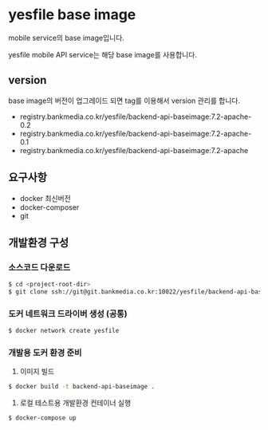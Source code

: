 # yesfile base image

mobile service의 base image입니다.

yesfile mobile API service는 해당 base image를 사용합니다.


## version

base image의 버전이 업그레이드 되면 tag를 이용해서 version 관리를 합니다.

* registry.bankmedia.co.kr/yesfile/backend-api-baseimage:7.2-apache-0.2
* registry.bankmedia.co.kr/yesfile/backend-api-baseimage:7.2-apache-0.1
* registry.bankmedia.co.kr/yesfile/backend-api-baseimage:7.2-apache


## 요구사항

* docker 최신버전
* docker-composer
* git

## 개발환경 구성

### 소스코드 다운로드
``` bash
$ cd <project-root-dir>
$ git clone ssh://git@git.bankmedia.co.kr:10022/yesfile/backend-api-baseimage.git
```

### 도커 네트워크 드라이버 생성 (공통)
```bash
$ docker network create yesfile
```

### 개발용 도커 환경 준비
1. 이미지 빌드
``` bash
$ docker build -t backend-api-baseimage .
```

1. 로컬 테스트용 개발환경 컨테이너 실행
``` bash
$ docker-compose up
```

